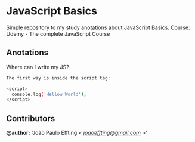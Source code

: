 # JavaScript Basics
Simple repository to my study anotations about JavaScript Basics.
Course: Udemy - The complete JavaScript Course

## Anotations

Where can I write my JS?
```bash
The first way is inside the script tag:

<script>
  console.log('Hellow World');
</script>
```


## Contributors

**@author:** 'João Paulo Effting *< [joaoeffting@gmail.com](mailto:joaoeffting@gmail.com) >*' 